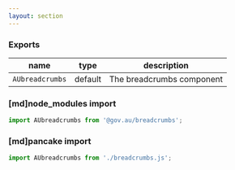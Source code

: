 ```yaml
---
layout: section
---
```


### Exports

| name       | type    | description
|------------|---------|-----------------------------------------------------------------------------
| `AUbreadcrumbs` | default | The breadcrumbs component

### [md]node_modules import

```jsx
import AUbreadcrumbs from '@gov.au/breadcrumbs';
```

### [md]pancake import

```jsx
import AUbreadcrumbs from './breadcrumbs.js';
```

